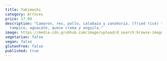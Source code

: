 ```yaml
---
title: Yakimeshi
category: Arroces
price: 17.99
description: "Camaron, res, pollo, calabaza y zanahoria. (fried rice) topping:
  tampico, aguacate, queso crema y anguila."
image: https://media-cdn.grubhub.com/image/upload/d_search:browse-images:default.jpg/w_115,q_auto:low,fl_lossy,dpr_2.0,c_fill,f_auto,h_120/rsjj8fhhy5carzigdpyk
vegetarian: false
vegan: false
glutenFree: false
published: true
---
```

